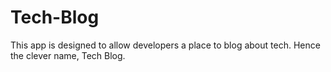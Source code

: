 # Tech-Blog 

This app is designed to allow developers a place to blog about tech. Hence the clever name, Tech Blog.